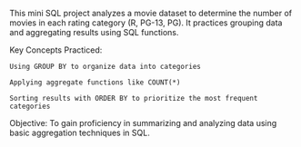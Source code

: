 This mini SQL project analyzes a movie dataset to determine the number of movies in each rating category (R, PG-13, PG). It practices grouping data and aggregating results using SQL functions.

Key Concepts Practiced:

    Using GROUP BY to organize data into categories

    Applying aggregate functions like COUNT(*)

    Sorting results with ORDER BY to prioritize the most frequent categories

Objective:
To gain proficiency in summarizing and analyzing data using basic aggregation techniques in SQL.
